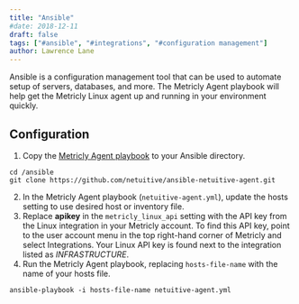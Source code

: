 ```yaml
---
title: "Ansible"
#date: 2018-12-11
draft: false
tags: ["#ansible", "#integrations", "#configuration management"]
author: Lawrence Lane
---
```

Ansible is a configuration management tool that can be used to automate setup of servers, databases, and more. The Metricly Agent playbook will help get the Metricly Linux agent up and running in your environment quickly.

## Configuration
1. Copy the [Metricly Agent playbook](https://github.com/netuitive/ansible-netuitive-agent) to your Ansible directory.  
```
cd /ansible
git clone https://github.com/netuitive/ansible-netuitive-agent.git
```
2. In the Metricly Agent playbook (`netuitive-agent.yml`), update the hosts setting to use desired host or inventory file.
3. Replace **apikey** in the `metricly_linux_api` setting with the API key from the Linux integration in your Metricly account. To find this API key, point to the user account menu in the top right-hand corner of Metricly and select Integrations. Your Linux API key is found next to the integration listed as _INFRASTRUCTURE_.
4. Run the Metricly Agent playbook, replacing `hosts-file-name` with the name of your hosts file.  
```
ansible-playbook -i hosts-file-name netuitive-agent.yml
```
